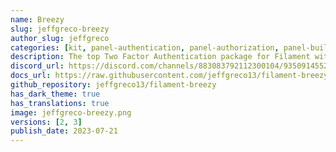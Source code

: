```yaml
---
name: Breezy
slug: jeffgreco-breezy
author_slug: jeffgreco
categories: [kit, panel-authentication, panel-authorization, panel-builder]
description: The top Two Factor Authentication package for Filament with customizable and extendable My Profile page, self-service update password, avatar support, and Sanctum token management.
discord_url: https://discord.com/channels/883083792112300104/935091455280709672
docs_url: https://raw.githubusercontent.com/jeffgreco13/filament-breezy/2.x/README.md
github_repository: jeffgreco13/filament-breezy
has_dark_theme: true
has_translations: true
image: jeffgreco-breezy.png
versions: [2, 3]
publish_date: 2023-07-21
---
```

